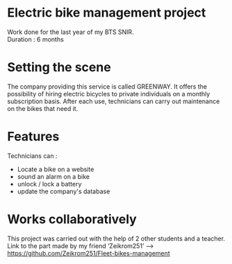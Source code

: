 # Electric bike management project
Work done for the last year of my BTS SNIR.  
Duration : 6 months

# Setting the scene
The company providing this service is called GREENWAY.
It offers the possibility of hiring electric bicycles to private individuals on a monthly subscription basis. After each use, technicians can carry out maintenance on the bikes that need it.

# Features
Technicians can :
* Locate a bike on a website
* sound an alarm on a bike
* unlock / lock a battery
* update the company's database

# Works collaboratively
This project was carried out with the help of 2 other students and a teacher.  
Link to the part made by my friend ‘Zeikrom251’ --> https://github.com/Zeikrom251/Fleet-bikes-management
